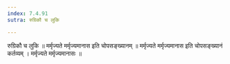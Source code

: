 ```yaml
---
index: 7.4.91
sutra: रुग्रिकौ च लुकि

---
```

रुग्रिकौ च लुकि ॥ मर्मृज्यते मर्मृज्यमानास इति चोपसङ्ख्यानम् ॥ मर्मृज्यते मर्मृज्यमानास इति चोपसङ्ख्यानं कर्तव्यम् । मर्मृज्यते मर्मृज्यमानासः ॥